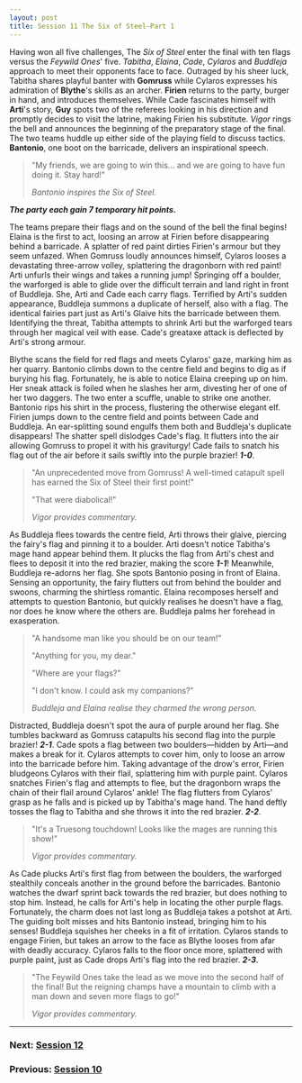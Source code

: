 ```yaml
---
layout: post
title: Session 11 The Six of Steel—Part 1
---
```


Having won all five challenges, The *Six of Steel* enter the final with ten flags versus the *Feywild Ones*' five. *Tabitha*, *Elaina*, *Cade*, *Cylaros* and *Buddleja* approach to meet their opponents face to face. Outraged by his sheer luck, Tabitha shares playful banter with **Gomruss** while Cylaros expresses his admiration of **Blythe**'s skills as an archer. **Firien** returns to the party, burger in hand, and introduces themselves. While Cade fascinates himself with **Arti**'s story, **Guy** spots two of the referees looking in his direction and promptly decides to visit the latrine, making Firien his substitute. *Vigor* rings the bell and announces the beginning of the preparatory stage of the final. The two teams huddle up either side of the playing field to discuss tactics. **Bantonio**, one boot on the barricade, delivers an inspirational speech.

> "My friends, we are going to win this... and we are going to have fun doing it. Stay hard!"
>
> *Bantonio inspires the Six of Steel.*

***The party each gain 7 temporary hit points.***

The teams prepare their flags and on the sound of the bell the final begins! Elaina is the first to act, loosing an arrow at Firien before disappearing behind a barricade. A splatter of red paint dirties Firien's armour but they seem unfazed. When Gomruss loudly announces himself, Cylaros looses a devastating three-arrow volley, splattering the dragonborn with red paint! Arti unfurls their wings and takes a running jump! Springing off a boulder, the warforged is able to glide over the difficult terrain and land right in front of Buddleja. She, Arti and Cade each carry flags. Terrified by Arti's sudden appearance, Buddleja summons a duplicate of herself, also with a flag. The identical fairies part just as Arti's Glaive hits the barricade between them. Identifying the threat, Tabitha attempts to shrink Arti but the warforged tears through her magical veil with ease. Cade's greataxe attack is deflected by Arti's strong armour.

Blythe scans the field for red flags and meets Cylaros' gaze, marking him as her quarry. Bantonio climbs down to the centre field and begins to dig as if burying his flag. Fortunately, he is able to notice Elaina creeping up on him. Her sneak attack is foiled when he slashes her arm, divesting her of one of her two daggers. The two enter a scuffle, unable to strike one another. Bantonio rips his shirt in the process, flustering the otherwise elegant elf. Firien jumps down to the centre field and points between Cade and Buddleja. An ear-splitting sound engulfs them both and Buddleja's duplicate disappears! The shatter spell dislodges Cade's flag. It flutters into the air allowing Gomruss to propel it with his graviturgy! Cade fails to snatch his flag out of the air before it sails swiftly into the purple brazier! ***1-0***.

> "An unprecedented move from Gomruss! A well-timed catapult spell has earned the Six of Steel their first point!"
>
> "That were diabolical!"
>
> *Vigor provides commentary.*

As Buddleja flees towards the centre field, Arti throws their glaive, piercing the fairy's flag and pinning it to a boulder. Arti doesn't notice Tabitha's mage hand appear behind them. It plucks the flag from Arti's chest and flees to deposit it into the red brazier, making the score ***1-1***! Meanwhile, Buddleja re-adorns her flag. She spots Bantonio posing in front of Elaina. Sensing an opportunity, the fairy flutters out from behind the boulder and swoons, charming the shirtless romantic. Elaina recomposes herself and attempts to question Bantonio, but quickly realises he doesn't have a flag, nor does he know where the others are. Buddleja palms her forehead in exasperation.

> "A handsome man like you should be on our team!"
>
> "Anything for you, my dear."
>
> "Where are your flags?"
>
> "I don't know. I could ask my companions?"
>
> *Buddleja and Elaina realise they charmed the wrong person.*

Distracted, Buddleja doesn't spot the aura of purple around her flag. She tumbles backward as Gomruss catapults his second flag into the purple brazier! ***2-1***. Cade spots a flag between two boulders—hidden by Arti—and makes a break for it. Cylaros attempts to cover him, only to loose an arrow into the barricade before him. Taking advantage of the drow's error, Firien bludgeons Cylaros with their flail, splattering him with purple paint. Cylaros snatches Firien's flag and attempts to flee, but the dragonborn wraps the chain of their flail around Cylaros' ankle! The flag flutters from Cylaros' grasp as he falls and is picked up by Tabitha's mage hand. The hand deftly tosses the flag to Tabitha and she throws it into the red brazier. ***2-2***.

> "It's a Truesong touchdown! Looks like the mages are running this show!"
>
> *Vigor provides commentary.*

As Cade plucks Arti's first flag from between the boulders, the warforged stealthily conceals another in the ground before the barricades. Bantonio watches the dwarf sprint back towards the red brazier, but does nothing to stop him. Instead, he calls for Arti's help in locating the other purple flags. Fortunately, the charm does not last long as Buddleja takes a potshot at Arti. The guiding bolt misses and hits Bantonio instead, bringing him to his senses! Buddleja squishes her cheeks in a fit of irritation. Cylaros stands to engage Firien, but takes an arrow to the face as Blythe looses from afar with deadly accuracy. Cylaros falls to the floor once more, splattered with purple paint, just as Cade drops Arti's flag into the red brazier. ***2-3***.

> "The Feywild Ones take the lead as we move into the second half of the final! But the reigning champs have a mountain to climb with a man down and seven more flags to go!"
>
> *Vigor provides commentary.*

---

### **Next: [Session 12](session-12)**
### **Previous: [Session 10](session-10)**
